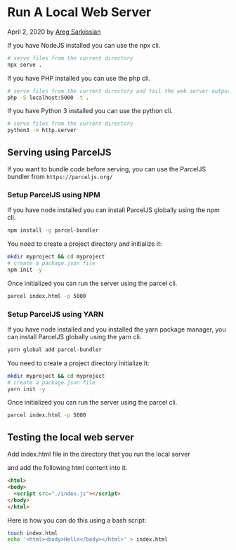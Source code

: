 # Run A Local Web Server

April 2, 2020 by [Areg Sarkissian](https://aregsar.com/about)

If you have NodeJS installed you can use the npx cli.

```bash
# serve files from the current directory
npx serve .
```

If you have PHP installed you can use the php cli.

```bash
# serve files from the current directory and tail the web server output
php -S localhost:5000 -t .
```

If you have Python 3 installed you can use the python cli.

```bash
# serve files from the current directory
python3 -m http.server
```

## Serving using ParcelJS

If you want to bundle code before serving, you can use the ParcelJS bundler from `https://parceljs.org/`

### Setup ParcelJS using NPM

If you have node installed you can install ParcelJS globally using the npm cli.

```bash
npm install -g parcel-bundler
```

You need to create a project directory and initialize it:

```bash
mkdir myproject && cd myproject
# create a package.json file
npm init -y
```

Once initialized you can run the server using the parcel cli.

```bash
parcel index.html -p 5000
```

### Setup ParcelJS using YARN
If you have node installed and you installed the yarn package manager, you can install ParcelJS globally using the yarn cli.

```bash
yarn global add parcel-bundler
```

You need to create a project directory initialize it:

```bash
mkdir myproject && cd myproject
# create a package.json file
yarn init -y
```

Once initialized you can run the server using the parcel cli.

```bash
parcel index.html -p 5000
```

## Testing the local web server

Add index.html file in the directory that you run the local server

and add the following html content into it.

```html
<html>
<body>
  <script src="./index.js"></script>
</body>
</html>
```

Here is how you can do this using a bash script:

```bash
touch index.html
echo '<html><body>Hello</body></html>' > index.html
```


